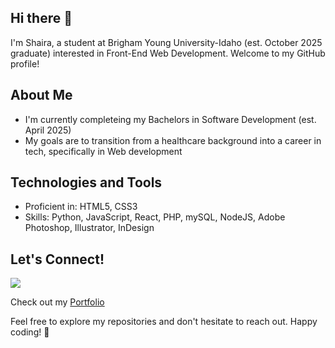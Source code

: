 ## Hi there 👋

I'm Shaira, a student at Brigham Young University-Idaho (est. October 2025 graduate) interested in Front-End Web Development. Welcome to my GitHub profile!

## About Me

- I'm currently completeing my Bachelors in Software Development (est. April 2025)
- My goals are to transition from a healthcare background into a career in tech, specifically in Web development

## Technologies and Tools

- Proficient in: HTML5, CSS3
- Skills: Python, JavaScript, React, PHP, mySQL, NodeJS, Adobe Photoshop, Illustrator, InDesign
  
## Let's Connect!

[![](https://img.shields.io/badge/LinkedIn-blue?style=for-the-badge&logo=linkedin&logoColor=white)](https://linkedin.com/in/shaira-silos) 

Check out my [Portfolio](https://silos-sk.github.io/portfolio/)

Feel free to explore my repositories and don't hesitate to reach out. Happy coding! 🚀

